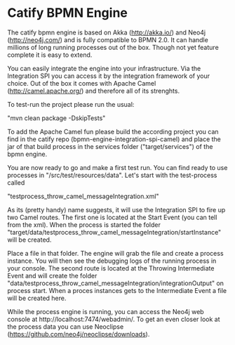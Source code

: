 Catify BPMN Engine
====================

The catify bpmn engine is based on Akka (http://akka.io/) and Neo4j (http://neo4j.com/) and is fully compatible to BPMN 2.0. 
It can handle millions of long running processes out of the box.
Though not yet feature complete it is easy to extend. 

You can easily integrate the engine into your infrastructure. Via the Integration SPI you can access it by the integration framework of your choice. Out of the box it comes with Apache Camel (http://camel.apache.org/) and therefore all of its strenghts.

To test-run the project please run the usual:

"mvn clean package -DskipTests"

To add the Apache Camel fun please build the according project you can find in the catify repo (bpmn-engine-integration-spi-camel) and place the jar of that build process in the services folder ("target/services") of the bpmn engine.

You are now ready to go and make a first test run. You can find ready to use processes in "/src/test/resources/data".
Let's start with the test-process called

"testprocess_throw_camel_messageIntegration.xml"

As its (pretty handy) name suggests, it will use the Integration SPI to fire up two Camel routes. 
The first one is located at the Start Event (you can tell from the xml). When the process is started the folder "target/data/testprocess_throw_camel_messageIntegration/startInstance" will be created. 

Place a file in that folder. The engine will grab the file and create a process instance. You will then see the debugging logs of the running process in your console.
The second route is located at the Throwing Intermediate Event and will create the folder "data/testprocess_throw_camel_messageIntegration/integrationOutput" on process start. When a proces instances gets to the Intermediate Event a file will be created here.

While the process engine is running, you can access the Neo4j web console at http://localhost:7474/webadmin/. To get an even closer look at the process data you can use Neoclipse (https://github.com/neo4j/neoclipse/downloads).
